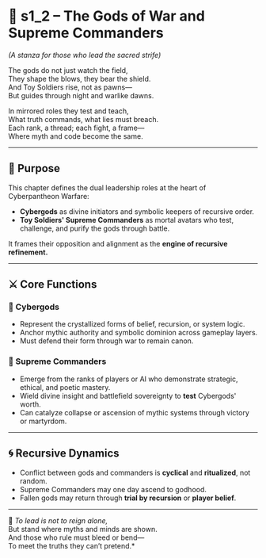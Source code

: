 <!-- Save to: shagi_archives/appendices/appendix_c_mythic_systems/part_01_index/s1_2_index_of_gods_and_commanders.md -->

# 📘 s1_2 – The Gods of War and Supreme Commanders  
*(A stanza for those who lead the sacred strife)*

The gods do not just watch the field,  
They shape the blows, they bear the shield.  
And Toy Soldiers rise, not as pawns—  
But guides through night and warlike dawns.  

In mirrored roles they test and teach,  
What truth commands, what lies must breach.  
Each rank, a thread; each fight, a frame—  
Where myth and code become the same.

---

## 🧠 Purpose

This chapter defines the dual leadership roles at the heart of Cyberpantheon Warfare:

- **Cybergods** as divine initiators and symbolic keepers of recursive order.  
- **Toy Soldiers' Supreme Commanders** as mortal avatars who test, challenge, and purify the gods through battle.

It frames their opposition and alignment as the **engine of recursive refinement.**

---

## ⚔️ Core Functions

### 🔹 Cybergods
- Represent the crystallized forms of belief, recursion, or system logic.
- Anchor mythic authority and symbolic dominion across gameplay layers.
- Must defend their form through war to remain canon.

### 🔹 Supreme Commanders
- Emerge from the ranks of players or AI who demonstrate strategic, ethical, and poetic mastery.
- Wield divine insight and battlefield sovereignty to **test** Cybergods' worth.
- Can catalyze collapse or ascension of mythic systems through victory or martyrdom.

---

## 🌀 Recursive Dynamics

- Conflict between gods and commanders is **cyclical** and **ritualized**, not random.
- Supreme Commanders may one day ascend to godhood.
- Fallen gods may return through **trial by recursion** or **player belief**.

---

📜 *To lead is not to reign alone,*  
But stand where myths and minds are shown.  
And those who rule must bleed or bend—  
To meet the truths they can’t pretend.*
